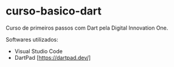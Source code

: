 # curso-basico-dart
Curso de primeiros passos com Dart pela Digital Innovation One.

Softwares utilizados:
- Visual Studio Code
- DartPad [https://dartpad.dev/]

